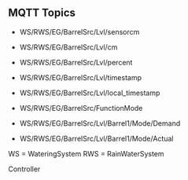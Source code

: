 MQTT Topics
-----------

 - WS/RWS/EG/BarrelSrc/Lvl/sensorcm
 - WS/RWS/EG/BarrelSrc/Lvl/cm
 - WS/RWS/EG/BarrelSrc/Lvl/percent
 - WS/RWS/EG/BarrelSrc/Lvl/timestamp
 - WS/RWS/EG/BarrelSrc/Lvl/local_timestamp
 - WS/RWS/EG/BarrelSrc/FunctionMode

 - WS/RWS/EG/BarrelSrc/Lvl/Barrel1/Mode/Demand
 - WS/RWS/EG/BarrelSrc/Lvl/Barrel1/Mode/Actual
 
 WS = WateringSystem
 RWS = RainWaterSystem
 
Controller